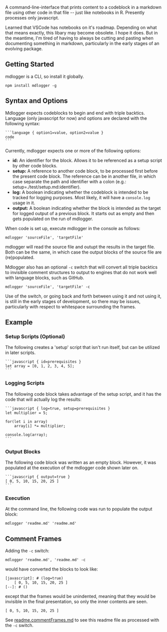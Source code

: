 A command-line-interface that prints content to a codeblock in a markdown file using other code in that file -- just like notebooks in R.  Presently processes only javascript. 

Learned that VSCode has notebooks on it's roadmap.  Depending on what that means exactly, this libary may become obsolete.  I hope it does.  But in the meantime, I'm tired of having to always be cutting and pasting when documenting something in markdown, particularly in the early stages of an evolving package.
 
## Getting Started

mdlogger is a CLI, so install it globally.

    npm install mdlogger -g

## Syntax and Options

Mdlogger expects codeblocks to begin and end with triple backtics.  Language (only javascript for now) and options are declared with the following syntax:

    ```language { option1=value, option2=value }
    code
    ```

Currently, mdlogger expects one or more of the following options:

* **id:** An identifier for the block.  Allows it to be referenced as a setup 
  script by other code blocks.
* **setup:** A reference to another code block, to be processed first before the
  present code block.  The reference can be in another file, in which case separate 
  the path and identifier with a colon (e.g.: setup=./test/setup.md:identifier).
* **log:** A boolean indicating whether the codeblock is intended to be tracked 
  for logging purposes.  Most likely, it will have a `console.log` usage in it.
* **output:** A boolean indicating whether the block is intended as the target for
  logged output of a previous block.  It starts out as empty and then gets 
  populated on the run of mdlogger.

When code is set up, execute mdlogger in the console as follows:

    mdlogger 'sourceFile', 'targetFile'

mdlogger will read the source file and outupt the results in the target file.  Both can be the same, in which case the output blocks of the source file are (re)populated.

Mdlogger also has an optional `-c` switch that will convert all triple backtics to invisible comment structures to output to engines that do not work well with language blocks, such as GitHub.

    mdlogger 'sourceFile', 'targetFile' -c

Use of the switch, or going back and forth between using it and not using it, is still in the early stages of development, so there may be issues, particularly with respect to whitespace surrounding the frames.

## Example

### Setup Scripts (Optional)

The following creates a 'setup' script that isn't run itself, but can be utilized in later scripts.

    ```javascript { id=prerequisites }
    let array = [0, 1, 2, 3, 4, 5];
    ```

### Logging Scripts

The following code block takes advantage of the setup script, and it has the code that will actually log the results:

    ```javascript { log=true, setup=prerequisites }
    let multiplier = 5;
    
    for(let i in array)
        array[i] *= multiplier;

    console.log(array);
    ```

### Output Blocks

The following code block was written as an empty block.  However, it was populated at the execution of the mdlogger code shown later on.

    ```javascript { output=true }
    [ 0, 5, 10, 15, 20, 25 ]
    ```

### Execution

At the command line, the following code was run to populate the output block:

    mdlogger 'readme.md' 'readme.md'

## Comment Frames

Adding the `-c` switch:

    mdlogger 'readme.md', 'readme.md' -c

would have converted the blocks to look like:

    [javascript]: # (log=true)
        [ 0, 5, 10, 15, 20, 25 ]
    [--]: # ()

except that the frames would be unindented, meaning that they would be invisible in the final presentation, so only the inner contents are seen.

    [ 0, 5, 10, 15, 20, 25 ]

See [readme.commentFrames.md](readme.commentFrames.md) to see this readme file as processed with the `-c` switch.